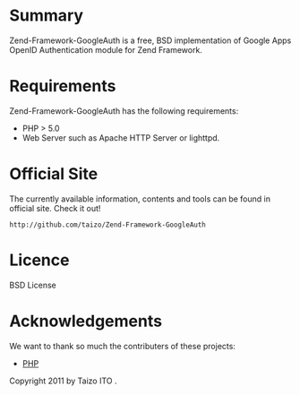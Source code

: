 Summary
=======
Zend-Framework-GoogleAuth is a free, BSD implementation of Google Apps OpenID
Authentication module for Zend Framework.

Requirements
============
Zend-Framework-GoogleAuth has the following requirements:

* PHP > 5.0
* Web Server such as Apache HTTP Server or lighttpd.

Official Site
=============
The currently available information, contents and tools can be found in
official site.  Check it out!

    http://github.com/taizo/Zend-Framework-GoogleAuth

Licence
=======
BSD License

Acknowledgements
================
We want to thank so much the contributers of these projects:

* [PHP](http://www.php.net)


Copyright 2011 by Taizo ITO <taizoster AT gmail DOT com>.
